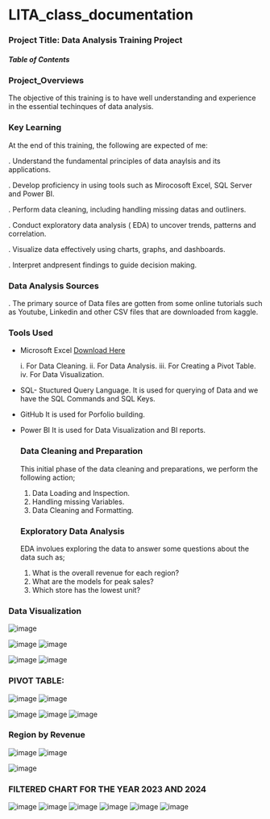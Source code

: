 # LITA_class_documentation

### Project Title: Data Analysis Training Project

##### Table of Contents

### Project_Overviews
The objective of this training is to have well understanding and experience in the essential techinques of data analysis. 


### Key Learning

At the end of this training, the following are expected of me:

. Understand the fundamental principles of data anaylsis and its applications.

. Develop proficiency in using tools  such as Mirocosoft Excel, SQL Server and Power BI.

. Perform data cleaning, including handling missing datas and outliners.

. Conduct exploratory data analysis ( EDA) to uncover trends, patterns and correlation.

. Visualize data effectively using charts, graphs, and dashboards.

. Interpret andpresent findings to guide decision making. 


### Data Analysis Sources


. The primary source of Data files are gotten from some online tutorials such as Youtube, Linkedin and other CSV files that are downloaded from kaggle.


### Tools Used


- Microsoft Excel [Download Here](https://www.microsoft.com)

    i. For Data Cleaning.
   ii. For Data Analysis.
   iii. For Creating a Pivot Table.
    iv. For Data Visualization.

- SQL- Stuctured Query Language. It is used for querying of Data and we have the SQL Commands and SQL Keys.

- GitHub It is used for Porfolio building.

- Power BI It is used for Data Visualization and BI reports.

  ### Data Cleaning and Preparation

  This initial phase of the data cleaning and preparations, we perform the following action;

    1. Data Loading and Inspection.
    2. Handling missing Variables.
    3. Data Cleaning and Formatting.
       

  ### Exploratory Data Analysis

  EDA involues exploring the data to answer some questions about the data such as;

    1. What is the overall revenue for each region?
    2. What are the models for peak sales?
    3. Which store has the lowest unit?
 
### Data Visualization
![image](https://github.com/user-attachments/assets/6b8420fe-9d47-4840-b87e-cf6f9fb069b9)

![image](https://github.com/user-attachments/assets/6a892577-2e0c-4de4-9fbd-3a94b9cf69f5) 
![image](https://github.com/user-attachments/assets/faf05a60-f9c2-420b-a20b-593929d5daba)

![image](https://github.com/user-attachments/assets/6ecaa29f-303a-4362-a4f2-060756694fc9)
![image](https://github.com/user-attachments/assets/c73ad244-e3d3-4bb4-9c81-ae7e000fba97)


 ### PIVOT TABLE:
 ![image](https://github.com/user-attachments/assets/9d1501a5-a451-49d0-80b2-04025f4cca25)
![image](https://github.com/user-attachments/assets/9e965a71-5911-4407-bdfa-b0c0ca66578d)

 ![image](https://github.com/user-attachments/assets/686c6b8a-9c9f-4882-9fa7-04387fac7cc4)
![image](https://github.com/user-attachments/assets/28a1cc9c-652e-4c56-bf8a-59c5e078225e)
![image](https://github.com/user-attachments/assets/985d1c6e-9c3b-45ec-9543-193b2141b17f)



   ### Region by Revenue
   ![image](https://github.com/user-attachments/assets/591693db-b76a-42a2-a354-41d155587d12)
![image](https://github.com/user-attachments/assets/989365fc-6470-4192-99e3-0afb2c4055f9)

![image](https://github.com/user-attachments/assets/b0eca7b8-6f9c-415a-8f34-9fa9450ce24f)
   ### FILTERED CHART FOR THE YEAR 2023 AND 2024




![image](https://github.com/user-attachments/assets/2d4ef1fc-f5c4-4973-8f39-1367f3d381be)
![image](https://github.com/user-attachments/assets/c0c10080-dba9-4dc8-b5b8-e80e20ecfcff)
![image](https://github.com/user-attachments/assets/556bfe5a-de10-44a6-b0b3-bc1db87bddbc)
![image](https://github.com/user-attachments/assets/99dc4657-b83f-4dfc-9d36-ea7c48514e65)
![image](https://github.com/user-attachments/assets/21273bbf-b0e2-4706-b87d-0d42884087fc)
![image](https://github.com/user-attachments/assets/cc95ffc6-90eb-4b7c-86c9-1f8698bb443e)







  














  
    

